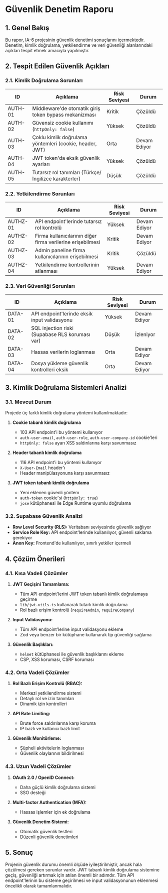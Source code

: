 # Güvenlik Denetim Raporu

## 1. Genel Bakış

Bu rapor, IA-6 projesinin güvenlik denetimi sonuçlarını içermektedir. Denetim, kimlik doğrulama, yetkilendirme ve veri güvenliği alanlarındaki açıkları tespit etmek amacıyla yapılmıştır.

## 2. Tespit Edilen Güvenlik Açıkları

### 2.1. Kimlik Doğrulama Sorunları

| ID      | Açıklama                                                | Risk Seviyesi | Durum        |
| ------- | ------------------------------------------------------- | ------------- | ------------ |
| AUTH-01 | Middleware'de otomatik giriş token bypass mekanizması   | Kritik        | Çözüldü      |
| AUTH-02 | Güvensiz cookie kullanımı (`httpOnly: false`)           | Yüksek        | Çözüldü      |
| AUTH-03 | Çoklu kimlik doğrulama yöntemleri (cookie, header, JWT) | Orta          | Devam Ediyor |
| AUTH-04 | JWT token'da eksik güvenlik ayarları                    | Yüksek        | Çözüldü      |
| AUTH-05 | Tutarsız rol tanımları (Türkçe/İngilizce karakterler)   | Düşük         | Çözüldü      |

### 2.2. Yetkilendirme Sorunları

| ID       | Açıklama                                                   | Risk Seviyesi | Durum        |
| -------- | ---------------------------------------------------------- | ------------- | ------------ |
| AUTHZ-01 | API endpoint'lerinde tutarsız rol kontrolü                 | Yüksek        | Devam Ediyor |
| AUTHZ-02 | Firma kullanıcılarının diğer firma verilerine erişebilmesi | Kritik        | Devam Ediyor |
| AUTHZ-03 | Admin paneline firma kullanıcılarının erişebilmesi         | Kritik        | Çözüldü      |
| AUTHZ-04 | Yetkilendirme kontrollerinin atlanması                     | Yüksek        | Devam Ediyor |

### 2.3. Veri Güvenliği Sorunları

| ID      | Açıklama                                        | Risk Seviyesi | Durum        |
| ------- | ----------------------------------------------- | ------------- | ------------ |
| DATA-01 | API endpoint'lerinde eksik input validasyonu    | Yüksek        | Devam Ediyor |
| DATA-02 | SQL injection riski (Supabase RLS koruması var) | Düşük         | İzleniyor    |
| DATA-03 | Hassas verilerin loglanması                     | Orta          | Devam Ediyor |
| DATA-04 | Dosya yükleme güvenlik kontrolleri eksik        | Orta          | Devam Ediyor |

## 3. Kimlik Doğrulama Sistemleri Analizi

### 3.1. Mevcut Durum

Projede üç farklı kimlik doğrulama yöntemi kullanılmaktadır:

1. **Cookie tabanlı kimlik doğrulama**
   - 103 API endpoint'i bu yöntemi kullanıyor
   - `auth-user-email`, `auth-user-role`, `auth-user-company-id` cookie'leri
   - `httpOnly: false` ayarı XSS saldırılarına karşı savunmasız

2. **Header tabanlı kimlik doğrulama**
   - 116 API endpoint'i bu yöntemi kullanıyor
   - `X-User-Email` header'ı
   - Header manipülasyonuna karşı savunmasız

3. **JWT token tabanlı kimlik doğrulama**
   - Yeni eklenen güvenli yöntem
   - `auth-token` cookie'si (`httpOnly: true`)
   - `jose` kütüphanesi ile Edge Runtime uyumlu doğrulama

### 3.2. Supabase Güvenlik Analizi

- **Row Level Security (RLS):** Veritabanı seviyesinde güvenlik sağlıyor
- **Service Role Key:** API endpoint'lerinde kullanılıyor, güvenli saklama gerekiyor
- **Anon Key:** Frontend'de kullanılıyor, sınırlı yetkiler içermeli

## 4. Çözüm Önerileri

### 4.1. Kısa Vadeli Çözümler

1. **JWT Geçişini Tamamlama:**
   - Tüm API endpoint'lerini JWT token tabanlı kimlik doğrulamaya geçirme
   - `lib/jwt-utils.ts` kullanarak tutarlı kimlik doğrulama
   - Rol bazlı erişim kontrolü (`requireAdmin`, `requireCompany`)

2. **Input Validasyonu:**
   - Tüm API endpoint'lerine input validasyonu ekleme
   - Zod veya benzer bir kütüphane kullanarak tip güvenliği sağlama

3. **Güvenlik Başlıkları:**
   - `helmet` kütüphanesi ile güvenlik başlıklarını ekleme
   - CSP, XSS koruması, CSRF koruması

### 4.2. Orta Vadeli Çözümler

1. **Rol Bazlı Erişim Kontrolü (RBAC):**
   - Merkezi yetkilendirme sistemi
   - Detaylı rol ve izin tanımları
   - Dinamik izin kontrolleri

2. **API Rate Limiting:**
   - Brute force saldırılarına karşı koruma
   - IP bazlı ve kullanıcı bazlı limit

3. **Güvenlik Monitörleme:**
   - Şüpheli aktivitelerin loglanması
   - Güvenlik olaylarının bildirilmesi

### 4.3. Uzun Vadeli Çözümler

1. **OAuth 2.0 / OpenID Connect:**
   - Daha güçlü kimlik doğrulama sistemi
   - SSO desteği

2. **Multi-factor Authentication (MFA):**
   - Hassas işlemler için ek doğrulama

3. **Güvenlik Denetim Sistemi:**
   - Otomatik güvenlik testleri
   - Düzenli güvenlik denetimleri

## 5. Sonuç

Projenin güvenlik durumu önemli ölçüde iyileştirilmiştir, ancak hala çözülmesi gereken sorunlar vardır. JWT tabanlı kimlik doğrulama sistemine geçiş, güvenliği artırmak için atılan önemli bir adımdır. Tüm API endpoint'lerinin bu sisteme geçirilmesi ve input validasyonunun eklenmesi öncelikli olarak tamamlanmalıdır.
